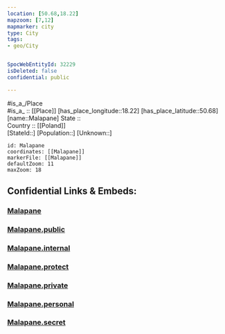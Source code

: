 ```yaml
---
location: [50.68,18.22] 
mapzoom: [7,12] 
mapmarker: city 
type: City
tags:
- geo/City


SpocWebEntityId: 32229
isDeleted: false
confidential: public

---
```

#is_a_/Place  
#is_a_ :: [[Place]] 
[has_place_longitude::18.22] 
[has_place_latitude::50.68] 
[name::Malapane] 
State ::  
Country :: [[Poland]]  
[StateId::] 
[Population::] 
[Unknown::] 


```leaflet
id: Malapane
coordinates: [[Malapane]] 
markerFile: [[Malapane]] 
defaultZoom: 11 
maxZoom: 18
```


## Confidential Links & Embeds: 

### [Malapane](/_Standards/Earth/Continent/Europe/Europe~East/Poland/Provinces~Poland/Opole/City/Malapane.md) 

### [Malapane.public](/_public/Earth/Continent/Europe/Europe~East/Poland/Provinces~Poland/Opole/City/Malapane.public.md) 

### [Malapane.internal](/_internal/Earth/Continent/Europe/Europe~East/Poland/Provinces~Poland/Opole/City/Malapane.internal.md) 

### [Malapane.protect](/_protect/Earth/Continent/Europe/Europe~East/Poland/Provinces~Poland/Opole/City/Malapane.protect.md) 

### [Malapane.private](/_private/Earth/Continent/Europe/Europe~East/Poland/Provinces~Poland/Opole/City/Malapane.private.md) 

### [Malapane.personal](/_personal/Earth/Continent/Europe/Europe~East/Poland/Provinces~Poland/Opole/City/Malapane.personal.md) 

### [Malapane.secret](/_secret/Earth/Continent/Europe/Europe~East/Poland/Provinces~Poland/Opole/City/Malapane.secret.md)

